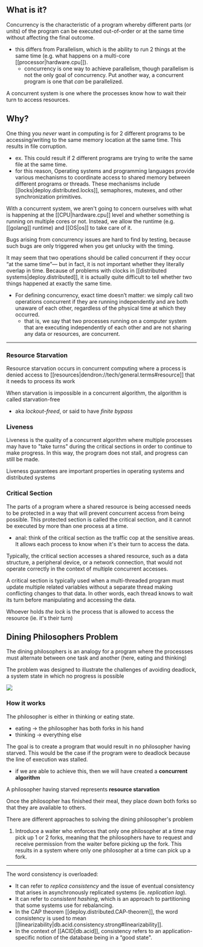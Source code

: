 
## What is it?
Concurrency is the characteristic of a program whereby different parts (or units) of the program can be executed out-of-order or at the same time without affecting the final outcome.
- this differs from Parallelism, which is the ability to run 2 things at the same time (e.g. what happens on a multi-core [[processor|hardware.cpu]]).
  - concurrency is one way to achieve parallelism, though parallelism is not the only goal of concurrency. Put another way, a concurrent program is one that *can* be parallelized.

A concurrent system is one where the processes know how to wait their turn to access resources.

## Why?
One thing you *never* want in computing is for 2 different programs to be accessing/writing to the same memory location at the same time. This results in file corruption.
- ex. This could result if 2 different programs are trying to write the same file at the same time.
- for this reason, Operating systems and programming languages provide various mechanisms to coordinate access to shared memory between different programs or threads. These mechanisms include [[locks|deploy.distributed.locks]], semaphores, mutexes, and other synchronization primitives.

With a concurrent system, we aren't going to concern ourselves with what is happening at the [[CPU|hardware.cpu]] level and whether something is running on multiple cores or not. Instead, we allow the runtime (e.g. [[golang]] runtime) and [[OS|os]] to take care of it.

Bugs arising from concurrency issues are hard to find by testing, because such bugs are only triggered when you get unlucky with the timing.

It may seem that two operations should be called concurrent if they occur “at the same time”— but in fact, it is not important whether they literally overlap in time. Because of problems with clocks in [[distributed systems|deploy.distributed]], it is actually quite difficult to tell whether two things happened at exactly the same time.
- For defining concurrency, exact time doesn’t matter: we simply call two operations concurrent if they are running independently and are both unaware of each other, regardless of the physical time at which they occurred.
  - that is, we say that two processes running on a computer system that are executing independently of each other and are not sharing any data or resources, are concurrent.

* * *

### Resource Starvation
Resource starvation occurs in concurrent computing where a process is denied access to [[resources|dendron://tech/general.terms#resource]] that it needs to process its work

When starvation is impossible in a concurrent algorithm, the algorithm is called starvation-free
- aka *lockout-freed*, or said to have *finite bypass*

### Liveness
Liveness is the quality of a concurrent algorithm where multiple processes may have to "take turns" during the critical sections in order to continue to make progress. In this way, the program does not stall, and progress can still be made.

Liveness guarantees are important properties in operating systems and distributed systems

### Critical Section
The parts of a program where a shared resource is being accessed needs to be protected in a way that will prevent concurrent access from being possible. This protected section is called the critical section, and it cannot be executed by more than one process at a time.
- anal: think of the critical section as the traffic cop at the sensitive areas. It allows each process to know when it's their turn to access the data.

Typically, the critical section accesses a shared resource, such as a data structure, a peripheral device, or a network connection, that would not operate correctly in the context of multiple concurrent accesses.

A critical section is typically used when a multi-threaded program must update multiple related variables without a separate thread making conflicting changes to that data. In other words, each thread knows to wait its turn before manipulating and accessing the data.

Whoever holds *the lock* is the process that is allowed to access the resource (ie. it's their turn)

## Dining Philosophers Problem
The dining philosophers is an analogy for a program where the processses must alternate between one task and another (here, eating and thinking)

The problem was designed to illustrate the challenges of avoiding deadlock, a system state in which no progress is possible

![](/assets/images/2021-07-30-09-00-51.png)

### How it works
The philosopher is either in thinking or eating state.
- eating -> the philosopher has both forks in his hand
- thinking -> everything else

The goal is to create a program that would result in no philosopher having starved. This would be the case if the program were to deadlock because the line of execution was stalled.
- if we are able to achieve this, then we will have created a **concurrent algorithm**

A philosopher having starved represents **resource starvation**

Once the philosopher has finished their meal, they place down both forks so that they are available to others.

There are different approaches to solving the dining philosopher's problem
1. Introduce a waiter who enforces that only one philosopher at a time may pick up 1 or 2 forks, meaning that the philosophers have to request and receive permission from the waiter before picking up the fork. This results in a system where only one philosopher at a time can pick up a fork.

* * *

The word consistency is overloaded:
- It can refer to *replica consistency* and the issue of eventual consistency that arises in asynchronously replicated systems (ie. *replication lag*).
- It can refer to *consistent hashing*, which is an approach to partitioning that some systems use for rebalancing.
- In the CAP theorem [[deploy.distributed.CAP-theorem]], the word consistency is used to mean [[linearizability|db.acid.consistency.strong#linearizability]].
- In the context of [[ACID|db.acid]], consistency refers to an application-specific notion of the database being in a “good state".